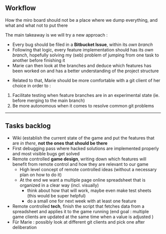 ## Workflow
How the miro board should not be a place where we dump everything, and what and what not to put there

The main takeaway is we will try a new approach :
- Every bug should be filed in a **Bitbucket Issue**, within its *own branch*
- Following that logic, every feature implementation should has its *own branch*, hopefully solving my (seb) problem of jumping from one task to another before finishing it
- Marie can then look at the branches and deduce which features has been worked on and has a better understanding of the project structure

* Related to that, Marie should be more comfortable with a git client of her choice in order to :
1. Facilitate testing when feature branches are in an experimental state (ie. before merging to the main branch)
2. Be more autonomous when it comes to resolve common git problems

___
## Tasks backlog
- Wiki (establish the current state of the game and put the features that are *in there*, **not the ones that should be there**
- First debugging pass where hacked solutions are implemented properly and most visible bugs get solved
- Remote controlled **game design**, writing down which features will benefit from remote control and how they are relevant to our game
  - High level concept of remote controlled ideas (without a necessary plan on how to do it)
  - At the end we want a multiple page online spreadsheet that is organized in a clear way (incl. visually)
    - think about how that will work, maybe even make test sheets (this would be super helpful)
    -  do a small one for next week with at least one feature
- Remote controlled **tech**, finish the script that fetches data from a spreadsheet and applies it to the game running (end goal : multiple game clients are updated at the same time when a value is adjusted )
- Für Marie : possibly look at different git clients and pick one after deliberation